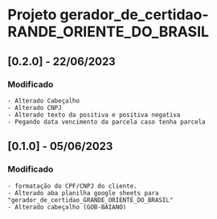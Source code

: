 Projeto gerador_de_certidao-RANDE_ORIENTE_DO_BRASIL
===================================================


## [0.2.0] - 22/06/2023
### Modificado
    - Alterado Cabeçalho
    - Alterado CNPJ
    - Alterado texto da positiva e positiva negativa
    - Pegando data vencimento da parcela caso tenha parcela

## [0.1.0] - 05/06/2023
### Modificado
    - formatação do CPF/CNPJ do cliente.
    - Alterado aba planilha google sheets para "gerador_de_certidao_GRANDE_ORIENTE_DO_BRASIL"
    - Alterado cabeçalho (GOB-BAIANO)